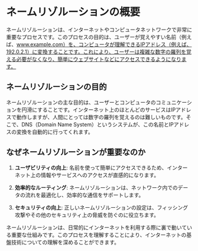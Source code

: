 # ネームリゾルーションの概要

ネームリゾルーションは、インターネットやコンピュータネットワークで非常に重要なプロセスです。このプロセスの目的は、ユーザーが覚えやすい名前（例えば、www.example.com）を、コンピュータが理解できるIPアドレス（例えば、192.0.2.1）に変換することです。これにより、ユーザーは複雑な数字の羅列を覚える必要がなくなり、簡単にウェブサイトなどにアクセスできるようになります。

## ネームリゾルーションの目的

ネームリゾルーションの主な目的は、ユーザーとコンピュータのコミュニケーションを円滑にすることです。インターネット上のほとんどのサービスはIPアドレスで動作しますが、人間にとっては数字の羅列を覚えるのは難しいものです。そこで、DNS（Domain Name System）というシステムが、この名前とIPアドレスの変換を自動的に行ってくれます。

## なぜネームリゾルーションが重要なのか

1. **ユーザビリティの向上**: 名前を使って簡単にアクセスできるため、インターネット上の情報やサービスへのアクセスが直感的になります。
   
2. **効率的なルーティング**: ネームリゾルーションは、ネットワーク内でのデータの流れを最適化し、効率的な通信をサポートします。

3. **セキュリティの向上**: 正しいネームリゾルーションの設定は、フィッシング攻撃やその他のセキュリティ上の脅威を防ぐのに役立ちます。

ネームリゾルーションは、日常的にインターネットを利用する際に裏で動いている重要な仕組みです。このプロセスを理解することにより、インターネットの基盤技術についての理解を深めることができます。